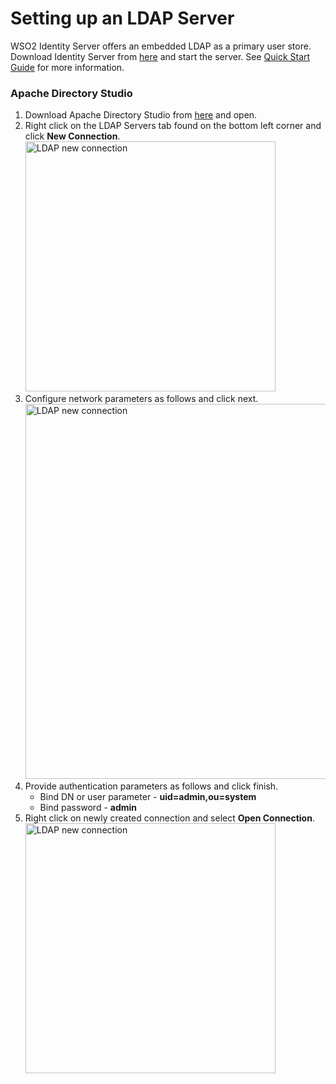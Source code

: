 # Setting up an LDAP Server

WSO2 Identity Server offers an embedded LDAP as a primary user store. Download Identity Server from [here](https://wso2.com/identity-and-access-management/) and start the server. See [Quick Start Guide](https://is.docs.wso2.com/en/5.10.0/get-started/quick-start-guide/) for more information.

### Apache Directory Studio

1. Download Apache Directory Studio from [here](http://directory.apache.org/studio/) and open.
2. Right click on the LDAP Servers tab found on the bottom left corner and click **New Connection**.<br>
    <img src="../../../../assets/img/connectors/ldap_connector/ds_create_new_connection.png" title="LDAP new connection" width="400" alt="LDAP new connection"/>
3. Configure network parameters as follows and click next.<br>
    <img src="../../../../assets/img/connectors/ldap_connector/creating_a_new_connection.png" title="LDAP new connection" width="600" alt="LDAP new connection"/>
4. Provide authentication parameters as follows and click finish.
    * Bind DN or user parameter - **uid=admin,ou=system**
    * Bind password - **admin**
5. Right click on newly created connection and select **Open Connection**.<br>
    <img src="../../../../assets/img/connectors/ldap_connector/open_connection.png" title="LDAP new connection" width="400" alt="LDAP new connection"/>